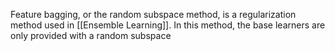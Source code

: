 Feature bagging, or the random subspace method, is a regularization method used in [[Ensemble Learning]]. In this method, the base learners are only provided with a random subspace 